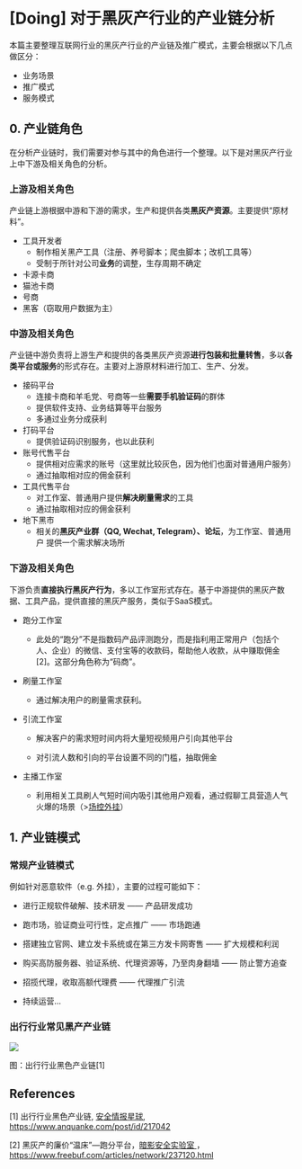 # [Doing] 对于黑灰产行业的产业链分析

本篇主要整理互联网行业的黑灰产行业的产业链及推广模式，主要会根据以下几点做区分：

-   业务场景
-   推广模式
-   服务模式



## 0. 产业链角色

在分析产业链时，我们需要对参与其中的角色进行一个整理。以下是对黑灰产行业上中下游及相关角色的分析。

### 上游及相关角色

产业链上游根据中游和下游的需求，生产和提供各类**黑灰产资源**。主要提供“原材料”。

- 工具开发者
    - 制作相关黑产工具（注册、养号脚本；爬虫脚本；改机工具等）
    - 受制于所针对公司**业务**的调整，生存周期不确定
- 卡源卡商
- 猫池卡商
- 号商
- 黑客（窃取用户数据为主）

### 中游及相关角色

产业链中游负责将上游生产和提供的各类黑灰产资源**进行包装和批量转售**，多以**各类平台或服务**的形式存在。主要对上游原材料进行加工、生产、分发。

- 接码平台
    - 连接卡商和羊毛党、号商等一些**需要手机验证码**的群体
    - 提供软件支持、业务结算等平台服务
    - 多通过业务分成获利
- 打码平台
    - 提供验证码识别服务，也以此获利
- 账号代售平台
    - 提供相对应需求的账号（这里就比较灰色，因为他们也面对普通用户服务）
    - 通过抽取相对应的佣金获利
- 工具代售平台
    - 对工作室、普通用户提供**解决刷量需求**的工具
    - 通过抽取相对应的佣金获利
- 地下黑市
    - 相关的**黑灰产业群（QQ, Wechat, Telegram）、论坛**，为工作室、普通用户 提供一个需求解决场所

### 下游及相关角色

下游负责**直接执行黑灰产行为**，多以工作室形式存在。基于中游提供的黑灰产数据、工具产品，提供直接的黑灰产服务，类似于SaaS模式。

-   跑分工作室
    -   此处的“跑分”不是指数码产品评测跑分，而是指利用正常用户（包括个人、企业）的微信、支付宝等的收款码，帮助他人收款，从中赚取佣金[2]。这部分角色称为“码商”。

- 刷量工作室
    - 通过解决用户的刷量需求获利。

- 引流工作室
    - 解决客户的需求短时间内将大量短视频用户引向其他平台

    - 对引流人数和引向的平台设置不同的门槛，抽取佣金

- 主播工作室
    -   利用相关工具刷人气短时间内吸引其他用户观看，通过假聊工具营造人气火爆的场景（>[场控外挂](http://127.0.0.1:8000/0x2_%E9%BB%91%E7%81%B0%E4%BA%A7%E7%A0%94%E7%A9%B6/2x5_%E9%BB%91%E7%81%B0%E4%BA%A7%E5%BD%A2%E5%BC%8F/#_1)）



## 1. 产业链模式

### 常规产业链模式

例如针对恶意软件（e.g. 外挂），主要的过程可能如下：

-   进行正规软件破解、技术研发 —— 产品研发成功
-   跑市场，验证商业可行性，定点推广 —— 市场跑通
-   搭建独立官网、建立发卡系统或在第三方发卡网寄售 —— 扩大规模和利润
-   购买高防服务器、验证系统、代理资源等，乃至肉身翻墙 —— 防止警方追查

-   招揽代理，收取高额代理费 —— 代理推广引流
-   持续运营...



### 出行行业常见黑产产业链

![](https://image-host-toky.oss-cn-shanghai.aliyuncs.com/20200928074530.png)

图：出行行业黑色产业链[1]




## References

\[1] 出行行业黑色产业链, [安全情报星球](https://www.anquanke.com/member/153393), https://www.anquanke.com/post/id/217042

\[2] 黑灰产的廉价“温床”—跑分平台，[暗影安全实验室 ](https://www.freebuf.com/author/暗影安全实验室)，https://www.freebuf.com/articles/network/237120.html